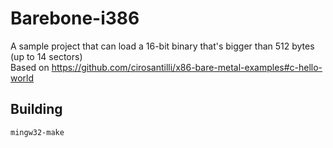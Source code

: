 # Barebone-i386

A sample project that can load a 16-bit binary that's bigger than 512 bytes (up to 14 sectors) \
Based on https://github.com/cirosantilli/x86-bare-metal-examples#c-hello-world

## Building

```
mingw32-make
```
